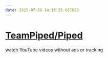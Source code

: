```yaml
---
date: 2025-07-08 14:15:25.682623
---
```


# [TeamPiped/Piped](https://github.com/TeamPiped/Piped)

watch YouTube videos without ads or tracking